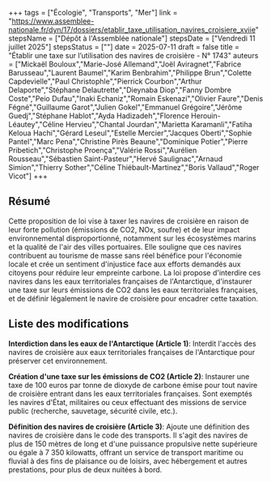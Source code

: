 +++
tags = ["Écologie", "Transports", "Mer"]
link = "https://www.assemblee-nationale.fr/dyn/17/dossiers/etablir_taxe_utilisation_navires_croisiere_xviie"
stepsName = ["Dépôt à l'Assemblée nationale"]
stepsDate = ["Vendredi 11 juillet 2025"]
stepsStatus = [""]
date = 2025-07-11
draft = false
title = "Établir une taxe sur l’utilisation des navires de croisière - N° 1743"
auteurs = ["Mickaël Bouloux","Marie-José Allemand","Joël Aviragnet","Fabrice Barusseau","Laurent Baumel","Karim Benbrahim","Philippe Brun","Colette Capdevielle","Paul Christophle","Pierrick Courbon","Arthur Delaporte","Stéphane Delautrette","Dieynaba Diop","Fanny Dombre Coste","Peio Dufau","Inaki Echaniz","Romain Eskenazi","Olivier Faure","Denis Fégné","Guillaume Garot","Julien Gokel","Emmanuel Grégoire","Jérôme Guedj","Stéphane Hablot","Ayda Hadizadeh","Florence Herouin-Léautey","Céline Hervieu","Chantal Jourdan","Marietta Karamanli","Fatiha Keloua Hachi","Gérard Leseul","Estelle Mercier","Jacques Oberti","Sophie Pantel","Marc Pena","Christine Pirès Beaune","Dominique Potier","Pierre Pribetich","Christophe Proença","Valérie Rossi","Aurélien Rousseau","Sébastien Saint-Pasteur","Hervé Saulignac","Arnaud Simion","Thierry Sother","Céline Thiébault-Martinez","Boris Vallaud","Roger Vicot"]
+++

## Résumé

Cette proposition de loi vise à taxer les navires de croisière en raison de leur forte pollution (émissions de CO2, NOx, soufre) et de leur impact environnemental disproportionné, notamment sur les écosystèmes marins et la qualité de l'air des villes portuaires. Elle souligne que ces navires contribuent au tourisme de masse sans réel bénéfice pour l'économie locale et crée un sentiment d'injustice face aux efforts demandés aux citoyens pour réduire leur empreinte carbone. La loi propose d'interdire ces navires dans les eaux territoriales françaises de l'Antarctique, d'instaurer une taxe sur leurs émissions de CO2 dans les eaux territoriales françaises, et de définir légalement le navire de croisière pour encadrer cette taxation.

## Liste des modifications

**Interdiction dans les eaux de l'Antarctique (Article 1)**: Interdit l'accès des navires de croisière aux eaux territoriales françaises de l'Antarctique pour préserver cet environnement.

**Création d'une taxe sur les émissions de CO2 (Article 2)**: Instaurer une taxe de 100 euros par tonne de dioxyde de carbone émise pour tout navire de croisière entrant dans les eaux territoriales françaises. Sont exemptés les navires d'État, militaires ou ceux effectuant des missions de service public (recherche, sauvetage, sécurité civile, etc.).

**Définition des navires de croisière (Article 3)**: Ajoute une définition des navires de croisière dans le code des transports. Il s'agit des navires de plus de 150 mètres de long et d'une puissance propulsive nette supérieure ou égale à 7 350 kilowatts, offrant un service de transport maritime ou fluvial à des fins de plaisance ou de loisirs, avec hébergement et autres prestations, pour plus de deux nuitées à bord.
